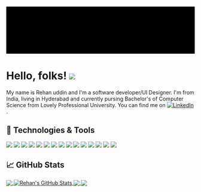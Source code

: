 <!-- [![Header]("https://raw.githubusercontent.com/Hardly-Human/Hardly-Human/main/banner.png" "Header")](https://www.iamrehan.me/) -->

<a href="https://www.iamrehan.me" target="_blank"><img src="./banner2.gif"></a>

# Hello, folks! <img src="https://raw.githubusercontent.com/MartinHeinz/MartinHeinz/master/wave.gif" width="30px">

My name is Rehan uddin and I'm a software developer/UI Designer. I'm from India, living in Hyderabad and currently pursing Bachelor's of Computer Science from Lovely Professional University. You can find me on
[![LinkedIn](https://raw.githubusercontent.com/MartinHeinz/MartinHeinz/master/linkedin-3-16.png)](https://www.linkedin.com/in/rehan-uddin-shaik-480325148/).

## 🔧 Technologies & Tools

![](https://img.shields.io/badge/OS-Linux-informational?style=flat&logo=linux&logoColor=white&color=2bbc8a)
![](https://aleen42.github.io/badges/src/sublime_text.svg)
![](https://aleen42.github.io/badges/src/visual_studio_code.svg)
![](https://img.shields.io/badge/Code-Python-informational?style=flat&logo=python&logoColor=white&color=2bbc8a)
![](https://aleen42.github.io/badges/src/tensorflow.svg)
![](https://aleen42.github.io/badges/src/javascript.svg)
![](https://aleen42.github.io/badges/src/docker.svg)
![](https://img.shields.io/badge/Shell-Bash-informational?style=flat&logo=gnu-bash&logoColor=white&color=2bbc8a)
![](https://img.shields.io/badge/Keras%20-%23D00000.svg?&style=for-the-badge&logo=Keras&logoColor=white)
![](https://img.shields.io/badge/r-%23276DC3.svg?&style=for-the-badge&logo=r&logoColor=white)
![](https://img.shields.io/badge/Jupyter%20-%23F37626.svg?&style=for-the-badge&logo=Jupyter&logoColor=black)
![](https://img.shields.io/badge/mysql-%2300f.svg?&style=for-the-badge&logo=mysql&logoColor=black)
![](https://img.shields.io/badge/bootstrap%20-%23563D7C.svg?&style=for-the-badge&logo=bootstrap&logoColor=white)
![](https://img.shields.io/badge/django%20-%23092E20.svg?&style=for-the-badge&logo=django&logoColor=white)
![](https://img.shields.io/badge/heroku%20-%23430098.svg?&style=for-the-badge&logo=heroku&logoColor=white)

## &#x1f4c8; GitHub Stats

<a href="https://github.com/Hardly-Human/Hardly-Human">
  <img align="center" src="https://github-readme-stats.vercel.app/api/top-langs/?username=Hardly-Human&hide=jupyternotebook&title_color=ffffff&text_color=ffffff&icon_color=2bbc8a&bg_color=000000" />
</a>
<a href="https://github.com/Hardly-Human/Hardly-Human">
  <img align="center" src="https://github-readme-stats.vercel.app/api?username=Hardly-Human&show_icons=true&line_height=46&count_private=true&title_color=ffffff&text_color=ffffff&icon_color=2bbc8a&bg_color=000000" alt="Rehan's GitHub Stats" />
</a>

<a href="https://github.com/Hardly-Human/Neural-Style-Tranfer-App">
  <img align="center" src="https://github-readme-stats.vercel.app/api/pin/?username=Hardly-Human&repo=Neural-Style-Tranfer-App&title_color=ffffff&text_color=ffffff&icon_color=2bbc8a&bg_color=000000" />
</a>

<a href="https://github.com/Hardly-Human/Image-Captioning-App">
  <img align="center" src="https://github-readme-stats.vercel.app/api/pin/?username=Hardly-Human&repo=Image-Captioning-App&title_color=ffffff&text_color=ffffff&icon_color=2bbc8a&bg_color=000000" />
</a>
